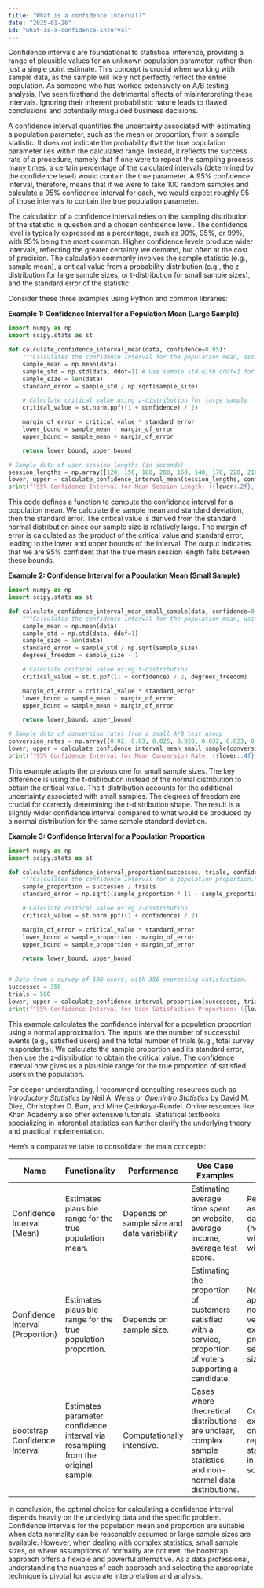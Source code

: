 ```yaml
---
title: "What is a confidence interval?"
date: "2025-01-26"
id: "what-is-a-confidence-interval"
---
```


Confidence intervals are foundational to statistical inference, providing a range of plausible values for an unknown population parameter, rather than just a single point estimate. This concept is crucial when working with sample data, as the sample will likely not perfectly reflect the entire population. As someone who has worked extensively on A/B testing analysis, I’ve seen firsthand the detrimental effects of misinterpreting these intervals. Ignoring their inherent probabilistic nature leads to flawed conclusions and potentially misguided business decisions.

A confidence interval quantifies the uncertainty associated with estimating a population parameter, such as the mean or proportion, from a sample statistic. It does not indicate the probability that the true population parameter lies within the calculated range. Instead, it reflects the success rate of a procedure, namely that if one were to repeat the sampling process many times, a certain percentage of the calculated intervals (determined by the confidence level) would contain the true parameter. A 95% confidence interval, therefore, means that if we were to take 100 random samples and calculate a 95% confidence interval for each, we would expect roughly 95 of those intervals to contain the true population parameter.

The calculation of a confidence interval relies on the sampling distribution of the statistic in question and a chosen confidence level. The confidence level is typically expressed as a percentage, such as 90%, 95%, or 99%, with 95% being the most common. Higher confidence levels produce wider intervals, reflecting the greater certainty we demand, but often at the cost of precision. The calculation commonly involves the sample statistic (e.g., sample mean), a critical value from a probability distribution (e.g., the z-distribution for large sample sizes, or t-distribution for small sample sizes), and the standard error of the statistic.

Consider these three examples using Python and common libraries:

**Example 1: Confidence Interval for a Population Mean (Large Sample)**

```python
import numpy as np
import scipy.stats as st

def calculate_confidence_interval_mean(data, confidence=0.95):
    """Calculates the confidence interval for the population mean, assuming a large sample size."""
    sample_mean = np.mean(data)
    sample_std = np.std(data, ddof=1) # Use sample std with ddof=1 for unbiased estimate
    sample_size = len(data)
    standard_error = sample_std / np.sqrt(sample_size)

    # Calculate critical value using z-distribution for large sample
    critical_value = st.norm.ppf((1 + confidence) / 2)

    margin_of_error = critical_value * standard_error
    lower_bound = sample_mean - margin_of_error
    upper_bound = sample_mean + margin_of_error

    return lower_bound, upper_bound

# Sample data of user session lengths (in seconds)
session_lengths = np.array([120, 150, 180, 200, 160, 140, 170, 220, 210, 190, 130, 165, 185, 195, 205, 155, 175, 195, 215, 145])
lower, upper = calculate_confidence_interval_mean(session_lengths, confidence=0.95)
print(f"95% Confidence Interval for Mean Session Length: ({lower:.2f}, {upper:.2f})")
```

This code defines a function to compute the confidence interval for a population mean. We calculate the sample mean and standard deviation, then the standard error. The critical value is derived from the standard normal distribution since our sample size is relatively large. The margin of error is calculated as the product of the critical value and standard error, leading to the lower and upper bounds of the interval. The output indicates that we are 95% confident that the true mean session length falls between these bounds.

**Example 2: Confidence Interval for a Population Mean (Small Sample)**

```python
import numpy as np
import scipy.stats as st

def calculate_confidence_interval_mean_small_sample(data, confidence=0.95):
    """Calculates the confidence interval for the population mean, using a t-distribution for small sample size."""
    sample_mean = np.mean(data)
    sample_std = np.std(data, ddof=1)
    sample_size = len(data)
    standard_error = sample_std / np.sqrt(sample_size)
    degrees_freedom = sample_size - 1

    # Calculate critical value using t-distribution
    critical_value = st.t.ppf((1 + confidence) / 2, degrees_freedom)

    margin_of_error = critical_value * standard_error
    lower_bound = sample_mean - margin_of_error
    upper_bound = sample_mean + margin_of_error

    return lower_bound, upper_bound

# Sample data of conversion rates from a small A/B test group
conversion_rates = np.array([0.02, 0.03, 0.025, 0.028, 0.032, 0.023, 0.029, 0.027])
lower, upper = calculate_confidence_interval_mean_small_sample(conversion_rates, confidence=0.95)
print(f"95% Confidence Interval for Mean Conversion Rate: ({lower:.4f}, {upper:.4f})")
```
This example adapts the previous one for small sample sizes. The key difference is using the t-distribution instead of the normal distribution to obtain the critical value. The t-distribution accounts for the additional uncertainty associated with small samples. The degrees of freedom are crucial for correctly determining the t-distribution shape. The result is a slightly wider confidence interval compared to what would be produced by a normal distribution for the same sample standard deviation.

**Example 3: Confidence Interval for a Population Proportion**

```python
import numpy as np
import scipy.stats as st

def calculate_confidence_interval_proportion(successes, trials, confidence=0.95):
    """Calculates the confidence interval for a population proportion."""
    sample_proportion = successes / trials
    standard_error = np.sqrt((sample_proportion * (1 - sample_proportion)) / trials)

    # Calculate critical value using z-distribution
    critical_value = st.norm.ppf((1 + confidence) / 2)

    margin_of_error = critical_value * standard_error
    lower_bound = sample_proportion - margin_of_error
    upper_bound = sample_proportion + margin_of_error

    return lower_bound, upper_bound


# Data from a survey of 500 users, with 350 expressing satisfaction.
successes = 350
trials = 500
lower, upper = calculate_confidence_interval_proportion(successes, trials, confidence=0.95)
print(f"95% Confidence Interval for User Satisfaction Proportion: ({lower:.4f}, {upper:.4f})")
```
This example calculates the confidence interval for a population proportion using a normal approximation. The inputs are the number of successful events (e.g., satisfied users) and the total number of trials (e.g., total survey respondents). We calculate the sample proportion and its standard error, then use the z-distribution to obtain the critical value. The confidence interval now gives us a plausible range for the true proportion of satisfied users in the population.

For deeper understanding, I recommend consulting resources such as *Introductory Statistics* by Neil A. Weiss or *OpenIntro Statistics* by David M. Diez, Christopher D. Barr, and Mine Çetinkaya-Rundel. Online resources like Khan Academy also offer extensive tutorials. Statistical textbooks specializing in inferential statistics can further clarify the underlying theory and practical implementation.

Here’s a comparative table to consolidate the main concepts:

| Name                          | Functionality                                                                   | Performance                               | Use Case Examples                                                                                                | Trade-offs                                                                                                   |
|-------------------------------|---------------------------------------------------------------------------------|--------------------------------------------|------------------------------------------------------------------------------------------------------------------|-------------------------------------------------------------------------------------------------------------|
| Confidence Interval (Mean)    | Estimates plausible range for the true population mean.                          | Depends on sample size and data variability | Estimating average time spent on website, average income, average test score.                                  | Relies on assumptions about data distribution (normality), may widen substantially with small samples.      |
| Confidence Interval (Proportion) | Estimates plausible range for the true population proportion.                     | Depends on sample size.                   | Estimating the proportion of customers satisfied with a service, proportion of voters supporting a candidate.       | Normal approximation may not be valid for very small or extreme proportions, sensitive to sample size. |
| Bootstrap Confidence Interval  | Estimates parameter confidence interval via resampling from the original sample. | Computationally intensive.                | Cases where theoretical distributions are unclear, complex sample statistics, and non-normal data distributions. | Computationally expensive, relies on sample representativeness, stability may vary in extreme scenarios.  |

In conclusion, the optimal choice for calculating a confidence interval depends heavily on the underlying data and the specific problem. Confidence intervals for the population mean and proportion are suitable when data normality can be reasonably assumed or large sample sizes are available. However, when dealing with complex statistics, small sample sizes, or where assumptions of normality are not met, the bootstrap approach offers a flexible and powerful alternative. As a data professional, understanding the nuances of each approach and selecting the appropriate technique is pivotal for accurate interpretation and analysis.
